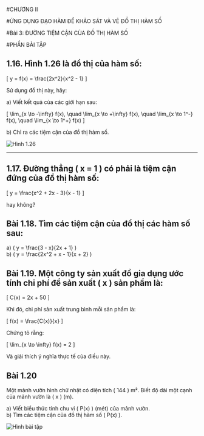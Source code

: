 #CHƯƠNG II

#ỨNG DỤNG ĐẠO HÀM ĐỂ KHẢO SÁT VÀ VẼ ĐỒ THỊ HÀM SỐ

#Bài 3: ĐƯỜNG TIỆM CẬN CỦA ĐỒ THỊ HÀM SỐ  

#PHẦN BÀI TẬP

## 1.16. Hình 1.26 là đồ thị của hàm số:

\[
y = f(x) = \frac{2x^2}{x^2 - 1}
\]

Sử dụng đồ thị này, hãy:

a) Viết kết quả của các giới hạn sau:

\[
\lim_{x \to -\infty} f(x), \quad \lim_{x \to +\infty} f(x), \quad \lim_{x \to 1^-} f(x), \quad \lim_{x \to 1^+} f(x)
\]

b) Chỉ ra các tiệm cận của đồ thị hàm số.

![Hình 1.26](images/image1.png)

---

## 1.17. Đường thẳng \( x = 1 \) có phải là tiệm cận đứng của đồ thị hàm số:

\[
y = \frac{x^2 + 2x - 3}{x - 1}
\]

hay không?

## Bài 1.18. Tìm các tiệm cận của đồ thị các hàm số sau:

a) \( y = \frac{3 - x}{2x + 1} \)  
b) \( y = \frac{2x^2 + x - 1}{x + 2} \)

## Bài 1.19. Một công ty sản xuất đồ gia dụng ước tính chi phí để sản xuất \( x \) sản phẩm là:

\[
C(x) = 2x + 50
\]

Khi đó, chi phí sản xuất trung bình mỗi sản phẩm là:

\[
f(x) = \frac{C(x)}{x}
\]

Chứng tỏ rằng:

\[
\lim_{x \to \infty} f(x) = 2
\]

Và giải thích ý nghĩa thực tế của điều này.

## Bài 1.20
Một mảnh vườn hình chữ nhật có diện tích \( 144 \) m². Biết độ dài một cạnh của mảnh vườn là \( x \) (m).

a) Viết biểu thức tính chu vi \( P(x) \) (mét) của mảnh vườn.  
b) Tìm các tiệm cận của đồ thị hàm số \( P(x) \).

![Hình bài tập](images/image2.png)










